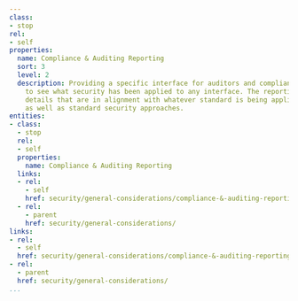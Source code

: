 ```yaml
---
class:
- stop
rel:
- self
properties:
  name: Compliance & Auditing Reporting
  sort: 3
  level: 2
  description: Providing a specific interface for auditors and compliance officers
    to see what security has been applied to any interface. The reporting should provide
    details that are in alignment with whatever standard is being applied to the industry,
    as well as standard security approaches.
entities:
- class:
  - stop
  rel:
  - self
  properties:
    name: Compliance & Auditing Reporting
  links:
  - rel:
    - self
    href: security/general-considerations/compliance-&-auditing-reporting.md
  - rel:
    - parent
    href: security/general-considerations/
links:
- rel:
  - self
  href: security/general-considerations/compliance-&-auditing-reporting.md
- rel:
  - parent
  href: security/general-considerations/
...
```

